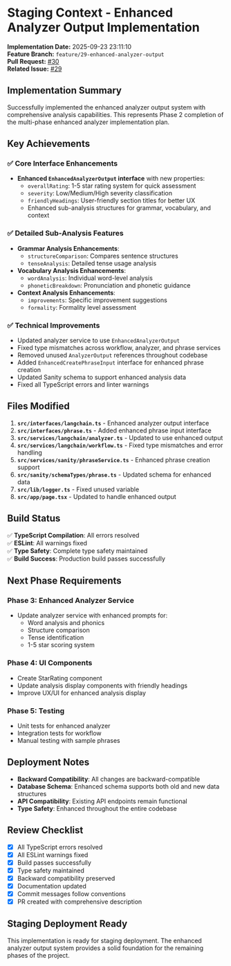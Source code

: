 # Staging Context - Enhanced Analyzer Output Implementation

**Implementation Date:** 2025-09-23 23:11:10  
**Feature Branch:** `feature/29-enhanced-analyzer-output`  
**Pull Request:** [#30](https://github.com/mojisejr/pootdee/pull/30)  
**Related Issue:** [#29](https://github.com/mojisejr/pootdee/issues/29)

## Implementation Summary

Successfully implemented the enhanced analyzer output system with comprehensive analysis capabilities. This represents Phase 2 completion of the multi-phase enhanced analyzer implementation plan.

## Key Achievements

### ✅ Core Interface Enhancements
- **Enhanced `EnhancedAnalyzerOutput` interface** with new properties:
  - `overallRating`: 1-5 star rating system for quick assessment
  - `severity`: Low/Medium/High severity classification  
  - `friendlyHeadings`: User-friendly section titles for better UX
  - Enhanced sub-analysis structures for grammar, vocabulary, and context

### ✅ Detailed Sub-Analysis Features
- **Grammar Analysis Enhancements**:
  - `structureComparison`: Compares sentence structures
  - `tenseAnalysis`: Detailed tense usage analysis
- **Vocabulary Analysis Enhancements**:
  - `wordAnalysis`: Individual word-level analysis
  - `phoneticBreakdown`: Pronunciation and phonetic guidance
- **Context Analysis Enhancements**:
  - `improvements`: Specific improvement suggestions
  - `formality`: Formality level assessment

### ✅ Technical Improvements
- Updated analyzer service to use `EnhancedAnalyzerOutput`
- Fixed type mismatches across workflow, analyzer, and phrase services
- Removed unused `AnalyzerOutput` references throughout codebase
- Added `EnhancedCreatePhraseInput` interface for enhanced phrase creation
- Updated Sanity schema to support enhanced analysis data
- Fixed all TypeScript errors and linter warnings

## Files Modified

1. **`src/interfaces/langchain.ts`** - Enhanced analyzer output interface
2. **`src/interfaces/phrase.ts`** - Added enhanced phrase input interface
3. **`src/services/langchain/analyzer.ts`** - Updated to use enhanced output
4. **`src/services/langchain/workflow.ts`** - Fixed type mismatches and error handling
5. **`src/services/sanity/phraseService.ts`** - Enhanced phrase creation support
6. **`src/sanity/schemaTypes/phrase.ts`** - Updated schema for enhanced data
7. **`src/lib/logger.ts`** - Fixed unused variable
8. **`src/app/page.tsx`** - Updated to handle enhanced output

## Build Status

✅ **TypeScript Compilation**: All errors resolved  
✅ **ESLint**: All warnings fixed  
✅ **Type Safety**: Complete type safety maintained  
✅ **Build Success**: Production build passes successfully

## Next Phase Requirements

### Phase 3: Enhanced Analyzer Service
- Update analyzer service with enhanced prompts for:
  - Word analysis and phonics
  - Structure comparison
  - Tense identification
  - 1-5 star scoring system

### Phase 4: UI Components
- Create StarRating component
- Update analysis display components with friendly headings
- Improve UX/UI for enhanced analysis display

### Phase 5: Testing
- Unit tests for enhanced analyzer
- Integration tests for workflow
- Manual testing with sample phrases

## Deployment Notes

- **Backward Compatibility**: All changes are backward-compatible
- **Database Schema**: Enhanced schema supports both old and new data structures
- **API Compatibility**: Existing API endpoints remain functional
- **Type Safety**: Enhanced throughout the entire codebase

## Review Checklist

- [x] All TypeScript errors resolved
- [x] All ESLint warnings fixed
- [x] Build passes successfully
- [x] Type safety maintained
- [x] Backward compatibility preserved
- [x] Documentation updated
- [x] Commit messages follow conventions
- [x] PR created with comprehensive description

## Staging Deployment Ready

This implementation is ready for staging deployment. The enhanced analyzer output system provides a solid foundation for the remaining phases of the project.